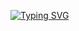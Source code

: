   <a href="https://git.io/typing-svg"><img src="https://readme-typing-svg.herokuapp.com?font=Fira+Code&duration=5000&pause=1000&vCenter=true&random=false&width=435&lines=Hi+There...;I'm+an+IT+Enthusiast...;Active+Learner...;Love+to+learn+new+stuffs...;Let's+be+friends..." alt="Typing SVG" /></a>

